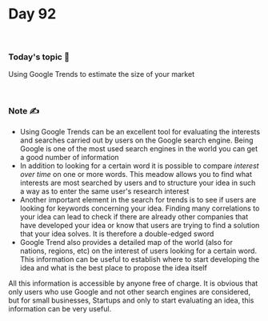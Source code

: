 # Day 92

&nbsp;

### Today's topic 🎯
Using Google Trends to estimate the size of your market

&nbsp;

### Note ✍️
- Using Google Trends can be an excellent tool for evaluating the interests and searches carried out by users on the Google search engine. Being Google is one of the most used search engines in the world you can get a good number of information
- In addition to looking for a certain word it is possible to compare *interest over time* on one or more words. This meadow allows you to find what interests are most searched by users and to structure your idea in such a way as to enter the same user's research interest
- Another important element in the search for trends is to see if users are looking for keywords concerning your idea. Finding many correlations to your idea can lead to check if there are already other companies that have developed your idea or know that users are trying to find a solution that your idea solves. It is therefore a double-edged sword
- Google Trend also provides a detailed map of the world (also for nations, regions, etc) on the interest of users looking for a certain word. This information can be useful to establish where to start developing the idea and what is the best place to propose the idea itself

All this information is accessible by anyone free of charge. It is obvious that only users who use Google and not other search engines are considered, but for small businesses, Startups and only to start evaluating an idea, this information can be very useful.